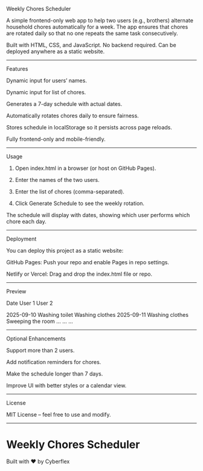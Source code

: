 Weekly Chores Scheduler

A simple frontend-only web app to help two users (e.g., brothers) alternate household chores automatically for a week. The app ensures that chores are rotated daily so that no one repeats the same task consecutively.

Built with HTML, CSS, and JavaScript. No backend required. Can be deployed anywhere as a static website.


---

Features

Dynamic input for users’ names.

Dynamic input for list of chores.

Generates a 7-day schedule with actual dates.

Automatically rotates chores daily to ensure fairness.

Stores schedule in localStorage so it persists across page reloads.

Fully frontend-only and mobile-friendly.



---

Usage

1. Open index.html in a browser (or host on GitHub Pages).


2. Enter the names of the two users.


3. Enter the list of chores (comma-separated).


4. Click Generate Schedule to see the weekly rotation.



The schedule will display with dates, showing which user performs which chore each day.


---

Deployment

You can deploy this project as a static website:

GitHub Pages: Push your repo and enable Pages in repo settings.

Netlify or Vercel: Drag and drop the index.html file or repo.



---

Preview

Date	User 1	User 2

2025-09-10	Washing toilet	Washing clothes
2025-09-11	Washing clothes	Sweeping the room
…	…	…



---

Optional Enhancements

Support more than 2 users.

Add notification reminders for chores.

Make the schedule longer than 7 days.

Improve UI with better styles or a calendar view.



---

License

MIT License – feel free to use and modify.


---

# Weekly Chores Scheduler

Built with ❤️ by Cyberflex
